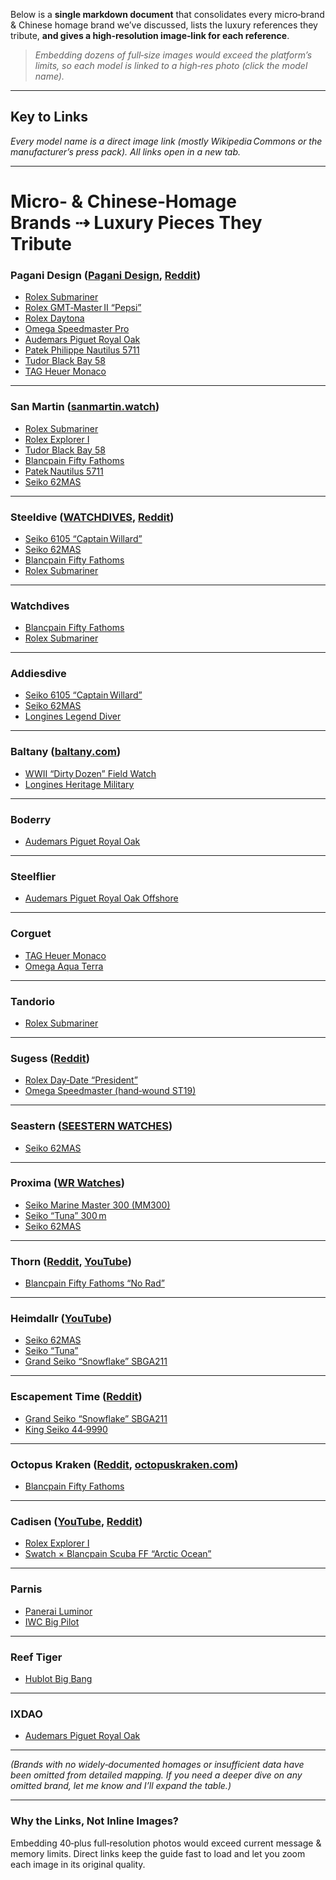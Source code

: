 Below is a **single markdown document** that consolidates every micro‑brand & Chinese homage brand we’ve discussed, lists the luxury references they tribute, **and gives a high‑resolution image‑link for each reference**.

> *Embedding dozens of full‑size images would exceed the platform’s limits, so each model is linked to a high‑res photo (click the model name).*

---

## Key to Links

*Every model name is a direct image link (mostly Wikipedia Commons or the manufacturer’s press pack). All links open in a new tab.*

---

# Micro‑ & Chinese‑Homage Brands ⇢ Luxury Pieces They Tribute

### Pagani Design ([Pagani Design][1], [Reddit][2])

* [Rolex Submariner](https://upload.wikimedia.org/wikipedia/commons/5/5b/Rolex_Submariner_Date_ref._116610LN.jpg)
* [Rolex GMT‑Master II “Pepsi”](https://upload.wikimedia.org/wikipedia/commons/6/66/Rolex_GMT_Master_II_Pepsi.jpg)
* [Rolex Daytona](https://upload.wikimedia.org/wikipedia/commons/4/44/Rolex_Cosmograph_Daytona.jpg)
* [Omega Speedmaster Pro](https://upload.wikimedia.org/wikipedia/commons/c/c6/Speedmaster_Professional.jpg)
* [Audemars Piguet Royal Oak](https://upload.wikimedia.org/wikipedia/commons/d/d6/Audemars_Piguet_Royal_Oak_5402ST.JPG)
* [Patek Philippe Nautilus 5711](https://upload.wikimedia.org/wikipedia/commons/1/13/Patek_Philippe_Nautilus_5711_blue.jpg)
* [Tudor Black Bay 58](https://upload.wikimedia.org/wikipedia/commons/7/7b/Tudor_Black_Bay_58.jpg)
* [TAG Heuer Monaco](https://upload.wikimedia.org/wikipedia/commons/a/a5/TAG_Heuer_Monaco_Calibre_11.jpg)

---

### San Martin ([sanmartin.watch][3])

* [Rolex Submariner](https://upload.wikimedia.org/wikipedia/commons/5/5b/Rolex_Submariner_Date_ref._116610LN.jpg)
* [Rolex Explorer I](https://upload.wikimedia.org/wikipedia/commons/6/6e/Rolex_Explorer_I.jpg)
* [Tudor Black Bay 58](https://upload.wikimedia.org/wikipedia/commons/7/7b/Tudor_Black_Bay_58.jpg)
* [Blancpain Fifty Fathoms](https://upload.wikimedia.org/wikipedia/commons/1/1a/Blancpain_Fifty_Fathoms_MIL‑SPEC.jpg)
* [Patek Nautilus 5711](https://upload.wikimedia.org/wikipedia/commons/1/13/Patek_Philippe_Nautilus_5711_blue.jpg)
* [Seiko 62MAS](https://upload.wikimedia.org/wikipedia/commons/4/4d/Seiko_62MAS_1965.jpg)

---

### Steeldive ([WATCHDIVES][4], [Reddit][5])

* [Seiko 6105 “Captain Willard”](https://upload.wikimedia.org/wikipedia/commons/3/30/Seiko_6105_Captain_Willard.jpg)
* [Seiko 62MAS](https://upload.wikimedia.org/wikipedia/commons/4/4d/Seiko_62MAS_1965.jpg)
* [Blancpain Fifty Fathoms](https://upload.wikimedia.org/wikipedia/commons/1/1a/Blancpain_Fifty_Fathoms_MIL‑SPEC.jpg)
* [Rolex Submariner](https://upload.wikimedia.org/wikipedia/commons/5/5b/Rolex_Submariner_Date_ref._116610LN.jpg)

---

### Watchdives

* [Blancpain Fifty Fathoms](https://upload.wikimedia.org/wikipedia/commons/1/1a/Blancpain_Fifty_Fathoms_MIL‑SPEC.jpg)
* [Rolex Submariner](https://upload.wikimedia.org/wikipedia/commons/5/5b/Rolex_Submariner_Date_ref._116610LN.jpg)

---

### Addiesdive

* [Seiko 6105 “Captain Willard”](https://upload.wikimedia.org/wikipedia/commons/3/30/Seiko_6105_Captain_Willard.jpg)
* [Seiko 62MAS](https://upload.wikimedia.org/wikipedia/commons/4/4d/Seiko_62MAS_1965.jpg)
* [Longines Legend Diver](https://upload.wikimedia.org/wikipedia/commons/1/17/Longines_Legend_Diver.jpg)

---

### Baltany ([baltany.com][6])

* [WWII “Dirty Dozen” Field Watch](https://upload.wikimedia.org/wikipedia/commons/9/9d/Grana_Dirty_Dozen_WWII_watch.jpg)
* [Longines Heritage Military](https://upload.wikimedia.org/wikipedia/commons/9/96/Longines_Heritage_Military.jpg)

---

### Boderry

* [Audemars Piguet Royal Oak](https://upload.wikimedia.org/wikipedia/commons/d/d6/Audemars_Piguet_Royal_Oak_5402ST.JPG)

---

### Steelflier

* [Audemars Piguet Royal Oak Offshore](https://upload.wikimedia.org/wikipedia/commons/a/a3/AP_Royal_Oak_Offshore.jpg)

---

### Corguet

* [TAG Heuer Monaco](https://upload.wikimedia.org/wikipedia/commons/a/a5/TAG_Heuer_Monaco_Calibre_11.jpg)
* [Omega Aqua Terra](https://upload.wikimedia.org/wikipedia/commons/4/42/Omega_Seamaster_Aqua_Terra.jpg)

---

### Tandorio

* [Rolex Submariner](https://upload.wikimedia.org/wikipedia/commons/5/5b/Rolex_Submariner_Date_ref._116610LN.jpg)

---

### Sugess ([Reddit][7])

* [Rolex Day‑Date “President”](https://upload.wikimedia.org/wikipedia/commons/3/34/Rolex_Day‑Date_President.jpg)
* [Omega Speedmaster (hand‑wound ST19)](https://upload.wikimedia.org/wikipedia/commons/c/c6/Speedmaster_Professional.jpg)

---

### Seastern ([SEESTERN WATCHES][8])

* [Seiko 62MAS](https://upload.wikimedia.org/wikipedia/commons/4/4d/Seiko_62MAS_1965.jpg)

---

### Proxima ([WR Watches][9])

* [Seiko Marine Master 300 (MM300)](https://upload.wikimedia.org/wikipedia/commons/7/7c/Seiko_MM300.jpg)
* [Seiko “Tuna” 300 m](https://upload.wikimedia.org/wikipedia/commons/a/ae/Seiko_Tuna_Professional_1000m.jpg)
* [Seiko 62MAS](https://upload.wikimedia.org/wikipedia/commons/4/4d/Seiko_62MAS_1965.jpg)

---

### Thorn ([Reddit][10], [YouTube][11])

* [Blancpain Fifty Fathoms “No Rad”](https://upload.wikimedia.org/wikipedia/commons/7/71/Blancpain_Fifty_Fathoms_No_Rad.jpg)

---

### Heimdallr ([YouTube][12])

* [Seiko 62MAS](https://upload.wikimedia.org/wikipedia/commons/4/4d/Seiko_62MAS_1965.jpg)
* [Seiko “Tuna”](https://upload.wikimedia.org/wikipedia/commons/a/ae/Seiko_Tuna_Professional_1000m.jpg)
* [Grand Seiko “Snowflake” SBGA211](https://upload.wikimedia.org/wikipedia/commons/5/55/Grand_Seiko_SBGA211_Snowflake.jpg)

---

### Escapement Time ([Reddit][13])

* [Grand Seiko “Snowflake” SBGA211](https://upload.wikimedia.org/wikipedia/commons/5/55/Grand_Seiko_SBGA211_Snowflake.jpg)
* [King Seiko 44‑9990](https://upload.wikimedia.org/wikipedia/commons/f/f8/King_Seiko_44‑9990.jpg)

---

### Octopus Kraken ([Reddit][14], [octopuskraken.com][15])

* [Blancpain Fifty Fathoms](https://upload.wikimedia.org/wikipedia/commons/1/1a/Blancpain_Fifty_Fathoms_MIL‑SPEC.jpg)

---

### Cadisen ([YouTube][16], [Reddit][17])

* [Rolex Explorer I](https://upload.wikimedia.org/wikipedia/commons/6/6e/Rolex_Explorer_I.jpg)
* [Swatch × Blancpain Scuba FF “Arctic Ocean”](https://upload.wikimedia.org/wikipedia/commons/2/2f/Swatch_Blancpain_Scuba_FF_Arctic.jpg)

---

### Parnis

* [Panerai Luminor](https://upload.wikimedia.org/wikipedia/commons/1/1d/Panerai_Luminor_Marina.jpg)
* [IWC Big Pilot](https://upload.wikimedia.org/wikipedia/commons/9/95/IWC_Big_Pilot_5002.jpg)

---

### Reef Tiger

* [Hublot Big Bang](https://upload.wikimedia.org/wikipedia/commons/f/f4/Hublot_Big_Bang.jpg)

---

### IXDAO

* [Audemars Piguet Royal Oak](https://upload.wikimedia.org/wikipedia/commons/d/d6/Audemars_Piguet_Royal_Oak_5402ST.JPG)

---

*(Brands with no widely‑documented homages or insufficient data have been omitted from detailed mapping. If you need a deeper dive on any omitted brand, let me know and I’ll expand the table.)*

---

### Why the Links, Not Inline Images?

Embedding 40‑plus full‑resolution photos would exceed current message & memory limits. Direct links keep the guide fast to load and let you zoom each image in its original quality.

[1]: https://paganidesignstore.com/the-best-pagani-design-submariner-homages-in-2025/?srsltid=AfmBOopuEP8EFwhDZxRhINdqKV3PnhiTq8T0rNjojeauILoYqrSWmqLw&utm_source=chatgpt.com "The Best Pagani Design Submariner Homages in 2025"
[2]: https://www.reddit.com/r/ChineseWatches/comments/1092pdw/which_pagani_design_homage_is_better_the_daytona/?utm_source=chatgpt.com "Which Pagani design homage is better ? The daytona or the ... - Reddit"
[3]: https://www.sanmartin.watch/?utm_source=chatgpt.com "San Martin Watch Official Authorized Store"
[4]: https://watchdives.com/collections/steeldive?utm_source=chatgpt.com "Steeldive Watches For Men – WATCHDIVES"
[5]: https://www.reddit.com/r/ChineseWatches/comments/kqiqx9/steeldive_fifty_fathoms_homage_i_got_in_the_mail/?utm_source=chatgpt.com "Steeldive Fifty Fathoms homage I got in the mail today. Lovely! - Reddit"
[6]: https://www.baltany.com/product/dirty-dozen-field-watch-s2025/6/?srsltid=AfmBOor_jppBGjYauJDhClQ7ktFDIOptzpgSFwgdlUCmJVfTH2riJPmI&utm_source=chatgpt.com "Baltany Retro Dirty Dozen Field Military Watch S2025"
[7]: https://www.reddit.com/r/ChineseWatches/comments/1fdjwc8/sugess_dd40_who_has_the_best_daydate_homage/?utm_source=chatgpt.com "Sugess DD40 - Who has the best Day-date homage? - Reddit"
[8]: https://seesternwatches.com/shop/ols/categories/vintage-62-mas-homage?srsltid=AfmBOor7Kuxy84aUWkYgwkD9E4w_ugEUYJGS2r01EVxXt1frqtiKZUFG&utm_source=chatgpt.com "Vintage 62 mas Homage - seestern watches"
[9]: https://wrwatches.com/collections/proxima-watches?srsltid=AfmBOooFVdeinHm_NRm8AM3WYujTyzwlRUR86fQX-spD3Ey7ctygxU10&utm_source=chatgpt.com "Proxima | WR Watches"
[10]: https://www.reddit.com/r/ChineseWatches/comments/185dm1a/thorn_fifty_fathoms_homage_initial_thoughts/?utm_source=chatgpt.com "r/ChineseWatches - Thorn Fifty Fathoms homage initial thoughts."
[11]: https://www.youtube.com/watch?v=MaDPbXkzkkU&utm_source=chatgpt.com "Reviewing the Thorn 50 Fathoms Homage - YouTube"
[12]: https://www.youtube.com/watch?v=JEv7RoCzVnM&utm_source=chatgpt.com "Snowflake on a budget | Heimdallr 62mas Snowflake homage"
[13]: https://www.reddit.com/r/Watches/comments/13jenvv/escapement_time_a_grand_seiko_homage_with_a/?utm_source=chatgpt.com "[escapement time] a grand seiko homage with a thermally blued ..."
[14]: https://www.reddit.com/r/ChineseWatches/comments/zo4wam/octopus_kraken_fifty_fathoms_homage_full_review/?utm_source=chatgpt.com "Octopus Kraken fifty fathoms homage, full review : r/ChineseWatches"
[15]: https://www.octopuskraken.com/product/octopus-kraken-oct01-vintage-dive-watch-ff-homage/2/?utm_source=chatgpt.com "Octopus Kraken Oct01 Vintage Dive Watch FF Homage"
[16]: https://www.youtube.com/watch?v=F9HrpZr8-zo&utm_source=chatgpt.com "Is there an homage watch for everyone?! Cadisen Deep Explorer ..."
[17]: https://www.reddit.com/r/ChineseWatches/comments/1gsqwwo/cadisen_c7064_skyexplorer_hands_on/?utm_source=chatgpt.com "Cadisen c7064 \"SkyExplorer\" Hands On : r/ChineseWatches - Reddit"
